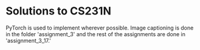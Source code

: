 # Solutions to CS231N

PyTorch is used to implement wherever possible. Image captioning is done in  the folder 'assignment_3' and the rest of the assignments are done in 'assignment_3_17.'
